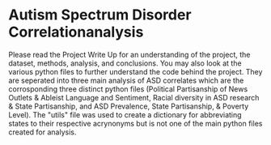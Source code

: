 # Autism Spectrum Disorder Correlationanalysis
Please read the Project Write Up for an understanding of the project, the dataset, methods, analysis, and conclusions. You may also look at the various python files to further understand the code behind the project. They are seperated into three main analysis of ASD correlates which are the corrosponding three distinct python files (Political Partisanship of News Outlets & Ableist Language and Sentiment, Racial diversity in ASD research & State Partisanship, and ASD Prevalence, State Partisanship, & Poverty Level). The "utils" file was used to create a dictionary for abbreviating states to their respective acrynonyms but is not one of the main python files created for analysis. 
